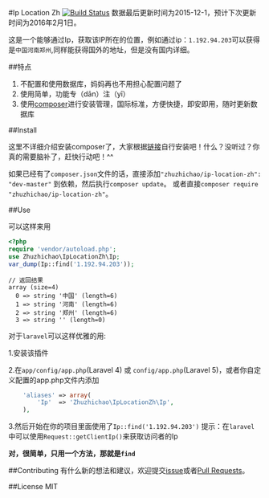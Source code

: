#Ip Location Zh
[![Build Status](https://api.travis-ci.org/zhuzhichao/ip-location-zh.svg?branch=master)](https://travis-ci.org/zhuzhichao/ip-location-zh)
数据最后更新时间为2015-12-1，预计下次更新时间为2016年2月1日。

这是一个能够通过Ip，获取该IP所在的位置，例如通过ip：`1.192.94.203`可以获得是`中国河南郑州`,同样能获得国外的地址，但是没有国内详细。

##特点

1. 不配置和使用数据库，妈妈再也不用担心配置问题了
2. 使用简单，功能专（dān）注（yī）
3. 使用[composer](https://getcomposer.org/)进行安装管理，国际标准，方便快捷，即安即用，随时更新数据库

##Install

这里不详细介绍安装composer了，大家根据[链接](https://getcomposer.org/)自行安装吧！什么？没听过？你真的需要脑补了，赶快行动吧！^^

如果已经有了`composer.json`文件的话，直接添加`"zhuzhichao/ip-location-zh": "dev-master"` 到依赖，然后执行`composer update`。
或者直接`composer require "zhuzhichao/ip-location-zh"`。

##Use

可以这样来用
```php
<?php 
require 'vendor/autoload.php';  
use Zhuzhichao\IpLocationZh\Ip;  
var_dump(Ip::find('1.192.94.203'));
```

```
// 返回结果
array (size=4)
  0 => string '中国' (length=6)
  1 => string '河南' (length=6)
  2 => string '郑州' (length=6)
  3 => string '' (length=0)
```

对于`laravel`可以这样优雅的用:

1.安装该插件

2.在`app/config/app.php`(Laravel 4) 或 `config/app.php`(Laravel 5)，或者你自定义配置的app.php文件内添加

```php
	'aliases' => array( 
        'Ip'  => 'Zhuzhichao\IpLocationZh\Ip', 
	),
```

3.然后开始在你的项目里面使用了`Ip::find('1.192.94.203')`
提示：在`laravel`中可以使用`Request::getClientIp()`来获取访问者的Ip


**对，很简单，只用一个方法，那就是`find`**

##Contributing
有什么新的想法和建议，欢迎提交[issue](https://github.com/zhuzhichao/ip-location-zh/issues)或者[Pull Requests](https://github.com/zhuzhichao/ip-location-zh/pulls)。

##License
MIT


